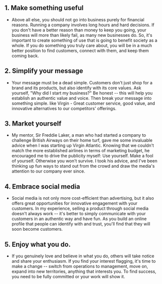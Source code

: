 
## 1. Make something useful
 - Above all else, you should not go into business purely for financial
 reasons. Running a company involves long hours and hard decisions.
  If you don't have a better reason than money to keep you going, your
  business will more than likely fail, as many new businesses do.
  So, it's important to create something of use that is going to benefit
  society as a whole.
  If you do something you truly care about, you will be in a much better
  position to find customers, connect with them, and keep them coming
  back. 

## 2. Simplify your message
 - Your message must be a dead simple. Customers don't just shop for a
 brand and its products, but also identify with its core values. Ask
 yourself, "Why did I start my business?"
  Be honest -- this will help you establish an authentic value and
  voice. Then break your message into something simple.
  like Virgin - Great customer service, good value, and innovative
  alternatives to our competitors' offerings.

## 3. Market yourself
 - My mentor, Sir Freddie Laker, a man who had started a company to
 challenge British Airways on their home turf, gave me some invaluable
 advice when I was starting up Virgin Atlantic. Knowing that we couldn't
 match the more established airlines in terms of marketing budget, he
 encouraged me to drive the publicity myself: 
    Use yourself. Make a fool of yourself. Otherwise you won't survive.
I took his advice, and I've been thinking up fun ways to stand out from
the crowd and draw the media's attention to our company ever since.

## 4. Embrace social media
 - Social media is not only more cost-efficient than advertising, but it
 also offers great opportunities for innovative engagement with your
 customers. In my experience, selling a product through social media
 doesn't always work -- it's better to simply communicate with your
 customers in an authentic way and have fun. As you build an online
 profile that people can identify with and trust, you'll find that they
 will soon become customers.

## 5. Enjoy what you do.
 - If you genuinely love and believe in what you do, others will take
 notice and share your enthusiasm. If you find your interest flagging,
 it's time to make a change -- switch from operations to management,
 move on, expand into new territories, anything that interests you.
 To find success, you need to be fully committed or your work will show
 it.
